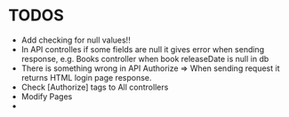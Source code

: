 ﻿# TODOS

- Add checking for null values!!
- In API controlles if some fields are null it gives error when sending response, e.g. Books controller when book releaseDate is null in db
- There is something wrong in API Authorize => When sending request it returns HTML login page response.
- Check [Authorize] tags to All controllers
- Modify Pages
- 